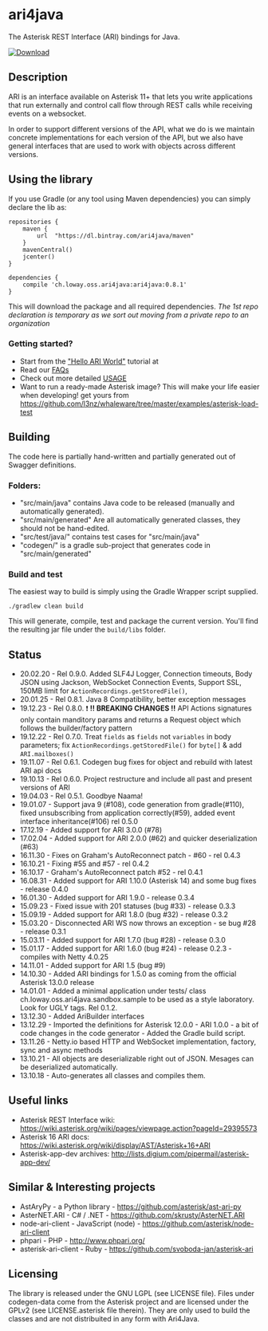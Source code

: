 # ari4java

The Asterisk REST Interface (ARI) bindings for Java.

[![Download](https://api.bintray.com/packages/ari4java/maven/ari4java/images/download.png)](https://bintray.com/ari4java/maven/ari4java/_latestVersion)

## Description

ARI is an interface available on Asterisk 11+ that lets you write applications
that run externally and control call flow through REST calls while receiving
events on a websocket.

In order to support different versions of the API, what we do is we maintain concrete implementations
for each version of the API, but we also have general interfaces that are used to work with objects
across different versions.

## Using the library

If you use Gradle (or any tool using Maven dependencies) you can simply declare the lib as:
```
repositories {
    maven {
        url  "https://dl.bintray.com/ari4java/maven" 
    }
    mavenCentral()
    jcenter()
}

dependencies {
    compile 'ch.loway.oss.ari4java:ari4java:0.8.1'
}
```
This will download the package and all required dependencies.
*The 1st repo declaration is temporary as we sort out moving from a private repo to an organization*

### Getting started?

- Start from the ["Hello ARI World"](https://github.com/l3nz/ari4java/blob/master/docs/HELLOWORLD.md) tutorial at 
- Read our [FAQs](https://github.com/l3nz/ari4java/blob/master/docs/FAQ.md)
- Check out more detailed [USAGE](https://github.com/l3nz/ari4java/blob/master/docs/USAGE.md)
- Want to run a ready-made Asterisk image? This will make your life easier when developing! get
  yours from https://github.com/l3nz/whaleware/tree/master/examples/asterisk-load-test

## Building
The code here is partially hand-written and partially generated out of Swagger definitions.

### Folders:
- "src/main/java" contains Java code to be released (manually and automatically generated). 
- "src/main/generated" Are all automatically generated classes, they should not be hand-edited. 
- "src/test/java/" contains test cases for "src/main/java"
- "codegen/" is a gradle sub-project that generates code in "src/main/generated"

### Build and test
The easiest way to build is simply using the Gradle Wrapper script supplied.
```
./gradlew clean build
```
This will generate, compile, test and package the current version.
You'll find the resulting jar file under the `build/libs` folder.

## Status

* 20.02.20 - Rel 0.9.0. Added SLF4J Logger, Connection timeouts, Body JSON using Jackson, WebSocket Connection Events, Support SSL, 150MB limit for `ActionRecordings.getStoredFile()`, 
* 20.01.25 - Rel 0.8.1. Java 8 Compatibility, better exception messages
* 19.12.23 - Rel 0.8.0. :exclamation: **!! BREAKING CHANGES !!** API Actions signatures only contain manditory params and returns a Request object which follows the builder/factory pattern
* 19.12.22 - Rel 0.7.0. Treat `fields` as `fields` not `variables` in body parameters; fix `ActionRecordings.getStoredFile()` for `byte[]` & add `ARI.mailboxes()`
* 19.11.07 - Rel 0.6.1. Codegen bug fixes for object and rebuild with latest ARI api docs
* 19.10.13 - Rel 0.6.0. Project restructure and include all past and present versions of ARI
* 19.04.03 - Rel 0.5.1. Goodbye Naama!
* 19.01.07 - Support java 9 (#108), code generation from gradle(#110), fixed unsubscribing from application correctly(#59), added event interface inheritance(#106) rel 0.5.0
* 17.12.19 - Added support for ARI 3.0.0 (#78)
* 17.02.04 - Added support for ARI 2.0.0 (#62) and quicker deserialization (#63)
* 16.11.30 - Fixes on Graham's AutoReconnect patch - #60 - rel 0.4.3 
* 16.10.21 - Fixing #55 and #57 - rel 0.4.2
* 16.10.17 - Graham's AutoReconnect patch #52 - rel 0.4.1
* 16.08.31 - Added support for ARI 1.10.0 (Asterisk 14) and some bug fixes - release 0.4.0
* 16.01.30 - Added support for ARI 1.9.0 - release 0.3.4
* 15.09.23 - Fixed issue with 201 statuses (bug #33) - release 0.3.3
* 15.09.19 - Added support for ARI 1.8.0 (bug #32) - release 0.3.2
* 15.03.20 - Disconnected ARI WS now throws an exception - se bug #28 - release 0.3.1
* 15.03.11 - Added support for ARI 1.7.0 (bug #28) - release 0.3.0
* 15.01.17 - Added support for ARI 1.6.0 (bug #24) - release 0.2.3 - compiles with Netty 4.0.25
* 14.11.01 - Added support for ARI 1.5 (bug #9)
* 14.10.30 - Added ARI bindings for 1.5.0 as coming from the official Asterisk 13.0.0 release
* 14.01.01 - Added a minimal application under tests/ class ch.loway.oss.ari4java.sandbox.sample to be used as a style laboratory. Look for UGLY tags. Rel 0.1.2.
* 13.12.30 - Added AriBuilder interfaces
* 13.12.29 - Imported the definitions for Asterisk 12.0.0 - ARI 1.0.0 - a bit of code changes in the code generator - Added the Gradle build script.
* 13.11.26 - Netty.io based HTTP and WebSocket implementation, factory, sync and async methods
* 13.10.21 - All objects are deserializable right out of JSON. Mesages can be deserialized automatically.
* 13.10.18 - Auto-generates all classes and compiles them.


## Useful links
* Asterisk REST Interface wiki: https://wiki.asterisk.org/wiki/pages/viewpage.action?pageId=29395573
* Asterisk 16 ARI docs: https://wiki.asterisk.org/wiki/display/AST/Asterisk+16+ARI
* Asterisk-app-dev archives: http://lists.digium.com/pipermail/asterisk-app-dev/


## Similar & Interesting projects
* AstAryPy - a Python library - https://github.com/asterisk/ast-ari-py
* AsterNET.ARI	- C# / .NET - https://github.com/skrusty/AsterNET.ARI
* node-ari-client - JavaScript (node) - https://github.com/asterisk/node-ari-client
* phpari - PHP - http://www.phpari.org/
* asterisk-ari-client - Ruby - https://github.com/svoboda-jan/asterisk-ari


## Licensing
The library is released under the GNU LGPL (see LICENSE file).
Files under codegen-data come from the Asterisk project and are licensed under the GPLv2 (see LICENSE.asterisk file therein).
They are only used to build the classes and are not distribuited in any form with Ari4Java.

